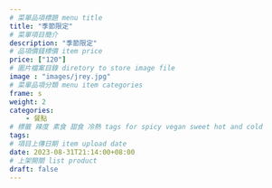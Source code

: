 ```yaml
---
# 菜單品項標題 menu title 
title: "季節限定"
# 菜單項目簡介 
description: "季節限定"
# 品項價錢標價 item price 
price: ["120"]
# 圖片檔案目錄 diretory to store image file
image : "images/jrey.jpg"
# 菜單品項分類 menu item categories 
frame: s 
weight: 2
categories: 
    - 餐點
# 標籤 辣度 素食 甜食 冷熱 tags for spicy vegan sweet hot and cold 
tags: 
# 項目上傳日期 item upload date 
date: 2023-08-31T21:14:00+08:00
# 上架開關 list product 
draft: false
---
```

